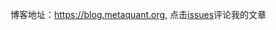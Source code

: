 博客地址：https://blog.metaquant.org, 点击[issues](https://github.com/sorrowise/blog_comment/issues)评论我的文章
